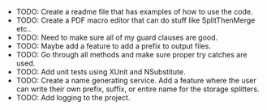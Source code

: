 * TODO: Create a readme file that has examples of how to use the code.
* TODO: Create a PDF macro editor that can do stuff like SplitThenMerge etc..
* TODO: Need to make sure all of my guard clauses are good.
* TODO: Maybe add a feature to add a prefix to output files.
* TODO: Go through all methods and make sure proper try catches are used.
* TODO: Add unit tests using XUnit and NSubstitute.
* TODO: Create a name generating service. Add a feature where the user can write their own prefix, suffix, or entire name for the storage splitters.
* TODO: Add logging to the project. 
